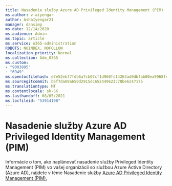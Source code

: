 ```yaml
---
title: Nasadenie služby Azure AD Privileged Identity Management (PIM)
ms.author: v-aiyengar
author: AshaIyengar21
manager: dansimp
ms.date: 12/14/2020
ms.audience: Admin
ms.topic: article
ms.service: o365-administration
ROBOTS: NOINDEX, NOFOLLOW
localization_priority: Normal
ms.collection: Adm_O365
ms.custom:
- "9003895"
- "6949"
ms.openlocfilehash: e7e52ebf7fdb6a7cb07cf1d960fc14263ad0dbfab00ea9968feabbfa4b05c975
ms.sourcegitcommit: b5f7da89a650d2915dc652449623c78be6247175
ms.translationtype: MT
ms.contentlocale: sk-SK
ms.lasthandoff: 08/05/2021
ms.locfileid: "53914198"
---
```

# <a name="deploy-azure-ad-privileged-identity-management-pim"></a>Nasadenie služby Azure AD Privileged Identity Management (PIM)

Informácie o tom, ako naplánovať nasadenie služby Privileged Identity Management (PIM) vo vašej organizácii so službou Azure Active Directory (Azure AD), nájdete v téme Nasadenie služby [Azure AD Privileged Identity Management (PIM).](https://go.microsoft.com/fwlink/?linkid=2132095)